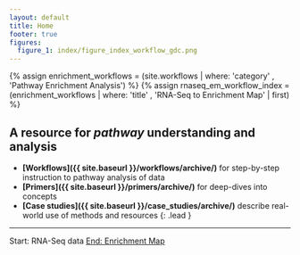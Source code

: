 ```yaml
---
layout: default
title: Home
footer: true
figures:
  figure_1: index/figure_index_workflow_gdc.png
---
```


{% assign enrichment_workflows = (site.workflows | where: 'category' , 'Pathway Enrichment Analysis') %}
{% assign rnaseq_em_workflow_index = (enrichment_workflows | where: 'title' , 'RNA-Seq to Enrichment Map' | first) %}

## A resource for *pathway* understanding and analysis

  - **[Workflows]({{ site.baseurl }}/workflows/archive/)** for step-by-step instruction to pathway analysis of data
  - **[Primers]({{ site.baseurl }}/primers/archive/)** for deep-dives into concepts
  - **[Case studies]({{ site.baseurl }}/case_studies/archive/)** describe real-world use of methods and resources
  {: .lead }

<hr/>

<div class="panel panel-default guide-index">
  <div class="panel-heading">
    <p class="panel-title text-center">
      Start: RNA-Seq data <span class="glyphicon glyphicon-menu-right" aria-hidden="true"></span>
      <a href="http://journals.plos.org/plosone/article?id=10.1371/journal.pone.0013984" target="_blank">End: Enrichment Map</a>
    </p>
  </div>
  <div class="panel-body">
    <a href="{{ site.baseurl }}{{ rnaseq_em_workflow_index.url }}" target="_blank">
      <div id="index-concepts-chart-emseq" data-baseurl="{{ site.baseurl }}"></div>
    </a>
  </div>
</div>

